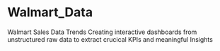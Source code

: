 # Walmart_Data
Walmart Sales Data Trends
Creating interactive dashboards from unstructured raw data to extract crucical KPIs and meaningful Insights

